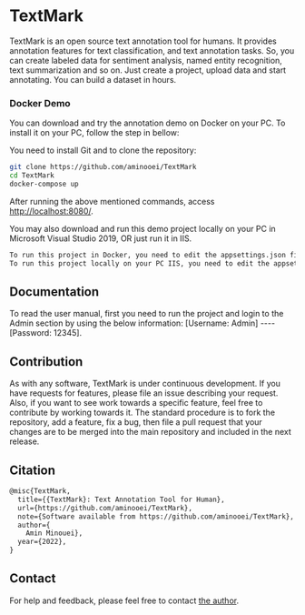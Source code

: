 # TextMark

TextMark is an open source text annotation tool for humans. It provides annotation features for text classification, and text annotation tasks. So, you can create labeled data for sentiment analysis, named entity recognition, text summarization and so on. Just create a project, upload data and start annotating. You can build a dataset in hours.

### Docker Demo

You can download and try the annotation demo on Docker on your PC. To install it on your PC, follow the step in bellow: 

You need to install Git and to clone the repository:

```bash
git clone https://github.com/aminooei/TextMark
cd TextMark
docker-compose up
```
After running the above mentioned commands, access <http://localhost:8080/>.


You may also download and run this demo project locally on your PC in Microsoft Visual Studio 2019, OR just run it in IIS.

```bash
To run this project in Docker, you need to edit the appsettings.json file and uncomment the "Connection String for Docker".
To run this project locally on your PC IIS, you need to edit the appsettings.json file and uncomment the "Connection String for PC".
```

## Documentation

To read the user manual, first you need to run the project and login to the Admin section by using the below information: 
[Username: Admin] ---- [Password: 12345]. 


## Contribution

As with any software, TextMark is under continuous development. If you have requests for features, please file an issue describing your request. Also, if you want to see work towards a specific feature, feel free to contribute by working towards it. The standard procedure is to fork the repository, add a feature, fix a bug, then file a pull request that your changes are to be merged into the main repository and included in the next release.



## Citation

```tex
@misc{TextMark,
  title={{TextMark}: Text Annotation Tool for Human},
  url={https://github.com/aminooei/TextMark},
  note={Software available from https://github.com/aminooei/TextMark},
  author={
    Amin Minouei},
  year={2022},
}
```

## Contact

For help and feedback, please feel free to contact [the author](https://github.com/aminooei).
